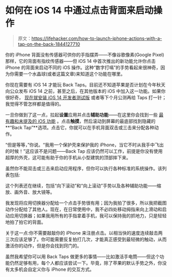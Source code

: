 # 如何在 iOS 14 中通过点击背面来启动操作

> 原文：<https://lifehacker.com/how-to-launch-iphone-actions-with-a-tap-on-the-back-1844127710>

你的 iPhone 背面没有传感器可供你的手指摆弄——不像谷歌像素(Google Pixel)那样，它的背面有指纹传感器——但 iOS 14 中首次推出的新功能允许你点击 iPhone 的背面来启动不同的 iOS 操作。这种“数字打嗝”的手势看起来很神奇，因为你需要一个水晶球(或者这篇文章)来知道这个功能在哪里。



你现在需要有 iOS 14 才能玩 Back Taps。目前还不知道苹果是否计划在今年秋天向公众发布 iOS 14 之前，甚至之后，在其他版本的 iOS 中加入这一功能。如果你很好奇， [现在就安装 iOS 14 开发者测试版](https://lifehacker.com/how-to-beta-test-apples-new-os-updates-from-wwdc-2020-1844123711) 或者等下个月公测再给 Taps 打一针；我觉得不管怎样都是值得的。

一旦你做到了这一点，拉起**设置**应用并点击**辅助功能**——在这里你会找到一些 [最有趣和未提及的 iOS 功能](https://lifehacker.com/how-to-enable-the-best-accessibility-features-on-your-i-1843985318) 。点击**触摸**，然后滚动到屏幕的最底部找到隐藏的**“Back Tap”**选项。点击它，你就可以在手机背面双击或三击来分配各种动作。

“但是等等，”你说。“我用一个保护壳来保护我的 iPhone，当它不时从我手中飞出的时候！”这应该不是问题——Back Tap 应该仍然可以工作，前提是你没有使用超厚的外壳，这可能有助于你的手机从小型建筑的顶部摔下来。

虽然你不能双击或三击来启动应用程序，但你可以执行各种标准的系统操作。该列表包括:

这个列表还在继续，包括“向下滚动”和“向上滚动”手势以及各种辅助功能——缩放、画外音、放大镜等。

我发现将应用切换器分配给一个点击手势很有用；因为我拍了很多，所以我把截图动作分配给了其他人。现在，在日常使用中，我不必四处移动拇指来向上滑动和启动应用切换器；如果我用所有的手指拿着手机，我可以保持我的抓地力，只是轻轻地拍了拍它的背面。

关于这一点:你不需要敲敲你的 iPhone 来注册点击。以相当快的速度连续敲击两三次应该足够了。你可能需要反复拍打几次，才能真正感受到最轻微的触动，从而激活你的动作，但是你会找到窍门的。

虽然我希望你可以用 Back Taps 做更多的事情——比如激活手电筒——但这个功能仍然足够有用，每个人都应该尝试一下。毕竟，除了苹果的默认手势之外，你没有太多机会自定义你与 iPhone 的交互方式。